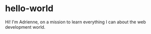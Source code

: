 # hello-world

Hi! I'm Adrienne, on a mission to learn everything I can about the web development world. 
